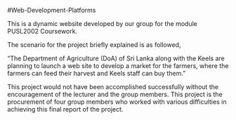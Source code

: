 #Web-Development-Platforms

This is a dynamic website developed by our group for the module PUSL2002 Coursework.

The scenario for the project briefly explained is as followed,

“The Department of Agriculture (DoA) of Sri Lanka along with the Keels are planning to launch a web site to develop a market for the farmers, where the farmers can feed their harvest and Keels staff can buy them.”

This project would not have been accomplished successfully without the encouragement of the lecturer and the group members. This project is the procurement of four group members who worked with various difficulties in achieving this final report of the project.
